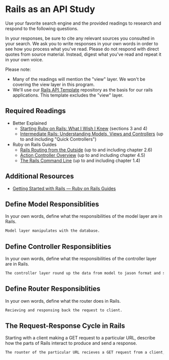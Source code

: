 # Rails as an API Study

Use your favorite search engine and the provided readings to research and
respond to the following questions.

In your responses, be sure to cite any relevant sources you consulted in your
search. We ask you to write responses in your own words in order to see how you
process what you've read. Please do not respond with direct quotes from source
material. Instead, digest what you've read and repeat it in your own voice.

Please note:

-   Many of the readings will mention the "view" layer. We won't be covering the
    view layer in this program.
-   We'll use our [Rails API Template](https://github.com/ga-wdi-boston/rails-api-template)
    repository as the basis for our rails applications.
    This template excludes the "view" layer.

## Required Readings

-   Better Explained
    -   [Starting Ruby on Rails: What I Wish I Knew](http://betterexplained.com/articles/starting-ruby-on-rails-what-i-wish-i-knew/)
        (sections 3 and 4)
    -   [Intermediate Rails: Understanding Models, Views and Controllers](http://betterexplained.com/articles/intermediate-rails-understanding-models-views-and-controllers/)
        (up to and including "Quick Controllers")
-   Ruby on Rails Guides
    -   [Rails Routing from the Outside](http://guides.rubyonrails.org/routing.html)
        (up to and including chapter 2.6)
    -   [Action Controller Overview](http://guides.rubyonrails.org/action_controller_overview.html)
        (up to and including chapter 4.5)
    -   [The Rails Command Line](http://guides.rubyonrails.org/command_line.html)
        (up to and including chapter 1.4)

## Additional Resources

-   [Getting Started with Rails — Ruby on Rails Guides](http://guides.rubyonrails.org/getting_started.html)

## Define Model Responsiblities

In your own words, define what the responsibilities of the model layer are in
Rails.

```md
Model layer manipulates with the database.
```

## Define Controller Responsiblities

In your own words, define what the responsibilities of the controller layer are
in Rails.

```md
The controller layer round up the data from model to jason format and send it back to server.
```

## Define Router Responsiblities

In your own words, define what the router does in Rails.

```md
Recieving and responsing back the request to client.
```

## The Request-Response Cycle in Rails

Starting with a client making a GET request to a particular URL, describe how
the parts of Rails interact to produce and send a response.

```md
The rounter of the particular URL recieves a GET request from a client, then converts the message to the format that the controller understands. Next, the controller asks module to look for the data in database. Once it recieves the data, it converts to Json and send back to rounter. The rounter rounds up the jason and sends back to the client. 
```
